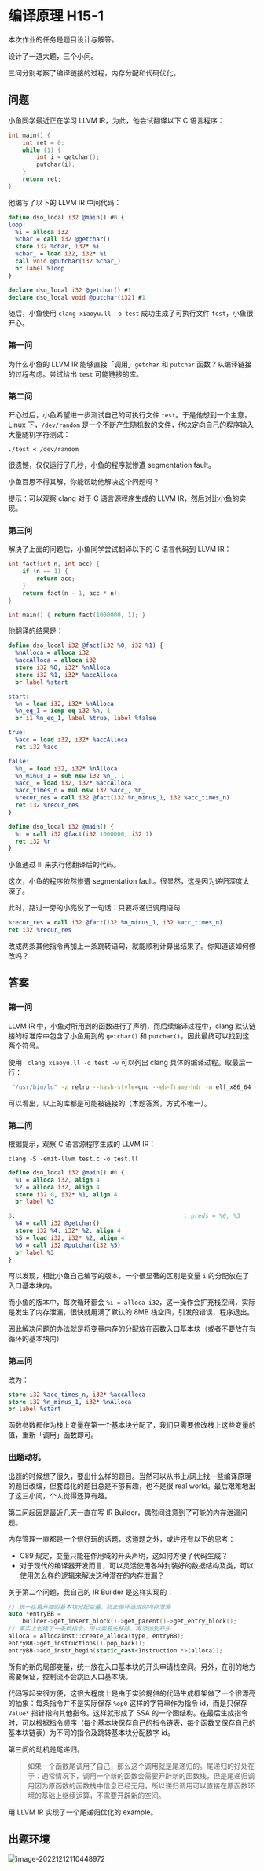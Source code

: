 # 编译原理 H15-1

本次作业的任务是题目设计与解答。

设计了一道大题，三个小问。

三问分别考察了编译链接的过程，内存分配和代码优化。

## 问题

小鱼同学最近正在学习 LLVM IR，为此，他尝试翻译以下 C 语言程序：

```c
int main() {
    int ret = 0;
    while (1) {
        int i = getchar();
        putchar(i);
    }
    return ret;
}
```

他编写了以下的 LLVM IR 中间代码：

```llvm
define dso_local i32 @main() #0 {
loop:
  %i = alloca i32
  %char = call i32 @getchar()
  store i32 %char, i32* %i
  %char_ = load i32, i32* %i
  call void @putchar(i32 %char_)
  br label %loop
}

declare dso_local i32 @getchar() #1
declare dso_local void @putchar(i32) #1
```

随后，小鱼使用 `clang xiaoyu.ll -o test` 成功生成了可执行文件 `test`，小鱼很开心。

### 第一问

为什么小鱼的 LLVM IR 能够直接「调用」`getchar` 和 `putchar` 函数？从编译链接的过程考虑。尝试给出 `test` 可能链接的库。

### 第二问

开心过后，小鱼希望进一步测试自己的可执行文件 `test`。于是他想到一个主意，Linux 下，`/dev/random` 是一个不断产生随机数的文件，他决定向自己的程序输入大量随机字符测试：

```
./test < /dev/random
```

很遗憾，仅仅运行了几秒，小鱼的程序就惨遭 segmentation fault。

小鱼百思不得其解，你能帮助他解决这个问题吗？

提示：可以观察 clang 对于 C 语言源程序生成的 LLVM IR，然后对比小鱼的实现。

### 第三问

解决了上面的问题后，小鱼同学尝试翻译以下的 C 语言代码到 LLVM IR：

```cpp
int fact(int n, int acc) {
    if (n == 1) {
        return acc;
    }
    return fact(n - 1, acc * n);
}

int main() { return fact(1000000, 1); }
```

他翻译的结果是：

```llvm
define dso_local i32 @fact(i32 %0, i32 %1) {
  %nAlloca = alloca i32
  %accAlloca = alloca i32
  store i32 %0, i32* %nAlloca
  store i32 %1, i32* %accAlloca
  br label %start

start:
  %n = load i32, i32* %nAlloca
  %n_eq_1 = icmp eq i32 %n, 1
  br i1 %n_eq_1, label %true, label %false

true:
  %acc = load i32, i32* %accAlloca
  ret i32 %acc

false:
  %n_ = load i32, i32* %nAlloca
  %n_minus_1 = sub nsw i32 %n_, 1
  %acc_ = load i32, i32* %accAlloca
  %acc_times_n = mul nsw i32 %acc_, %n_
  %recur_res = call i32 @fact(i32 %n_minus_1, i32 %acc_times_n)
  ret i32 %recur_res
}

define dso_local i32 @main() {
  %r = call i32 @fact(i32 1000000, i32 1)
  ret i32 %r
}
```

小鱼通过 lli 来执行他翻译后的代码。

这次，小鱼的程序依然惨遭 segmentation fault。很显然，这是因为递归深度太深了。

此时，路过一旁的小亮说了一句话：只要将递归调用语句

```llvm
%recur_res = call i32 @fact(i32 %n_minus_1, i32 %acc_times_n)
ret i32 %recur_res
```

改成两条其他指令再加上一条跳转语句，就能顺利计算出结果了。你知道该如何修改吗？


## 答案

### 第一问

LLVM IR 中，小鱼对所用到的函数进行了声明，而后续编译过程中，clang 默认链接的标准库中包含了小鱼用到的 `getchar()` 和 `putchar()`，因此最终可以找到这两个符号。

使用 ` clang xiaoyu.ll -o test -v` 可以列出 clang 具体的编译过程。取最后一行：

```bash
 "/usr/bin/ld" -z relro --hash-style=gnu --eh-frame-hdr -m elf_x86_64 -dynamic-linker /lib64/ld-linux-x86-64.so.2 -o test /usr/lib/gcc/x86_64-linux-gnu/9/../../../x86_64-linux-gnu/crt1.o /usr/lib/gcc/x86_64-linux-gnu/9/../../../x86_64-linux-gnu/crti.o /usr/lib/gcc/x86_64-linux-gnu/9/crtbegin.o -L/usr/lib/gcc/x86_64-linux-gnu/9 -L/usr/lib/gcc/x86_64-linux-gnu/9/../../../x86_64-linux-gnu -L/usr/lib/gcc/x86_64-linux-gnu/9/../../../../lib64 -L/lib/x86_64-linux-gnu -L/lib/../lib64 -L/usr/lib/x86_64-linux-gnu -L/usr/lib/../lib64 -L/usr/lib/x86_64-linux-gnu/../../lib64 -L/usr/lib/gcc/x86_64-linux-gnu/9/../../.. -L/home/ubuntu/programs/llvm11.0.0/bin/../lib -L/lib -L/usr/lib /tmp/xiaoyu-a5ccd9.o -lgcc --as-needed -lgcc_s --no-as-needed -lc -lgcc --as-needed -lgcc_s --no-as-needed /usr/lib/gcc/x86_64-linux-gnu/9/crtend.o /usr/lib/gcc/x86_64-linux-gnu/9/../../../x86_64-linux-gnu/crtn.o
```

可以看出，以上的库都是可能被链接的（本题答案，方式不唯一）。

### 第二问

根据提示，观察 C 语言源程序生成的 LLVM IR：

`clang -S -emit-llvm test.c -o test.ll`

```llvm
define dso_local i32 @main() #0 {
  %1 = alloca i32, align 4
  %2 = alloca i32, align 4
  store i32 0, i32* %1, align 4
  br label %3

3:                                                ; preds = %0, %3
  %4 = call i32 @getchar()
  store i32 %4, i32* %2, align 4
  %5 = load i32, i32* %2, align 4
  %6 = call i32 @putchar(i32 %5)
  br label %3
}
```

可以发现，相比小鱼自己编写的版本，一个很显著的区别是变量 `i` 的分配放在了入口基本块内。

而小鱼的版本中，每次循环都会 `%i = alloca i32`，这一操作会扩充栈空间，实际是发生了内存泄漏，很快就用满了默认的 8MB 栈空间，引发段错误，程序退出。

因此解决问题的办法就是将变量内存的分配放在函数入口基本块（或者不要放在有循环的基本块内）

### 第三问

改为：

```llvm
store i32 %acc_times_n, i32* %accAlloca
store i32 %n_minus_1, i32* %nAlloca
br label %start
```

函数参数都作为栈上变量在第一个基本块分配了，我们只需要修改栈上这些变量的值，重新「调用」函数即可。

### 出题动机

出题的时候想了很久，要出什么样的题目。当然可以从书上/网上找一些编译原理的题目改编，但套路化的题目总是不够有趣，也不是很 real world。最后艰难地出了这三小问，个人觉得还算有趣。

第二问起因是最近几天一直在写 IR Builder，偶然间注意到了可能的内存泄漏问题。

内存管理一直都是一个很好玩的话题，这道题之外，或许还有以下的思考：

- C89 规定，变量只能在作用域的开头声明，这如何方便了代码生成？
- 对于现代的编译器开发而言，可以灵活使用各种封装好的数据结构及类，可以使用怎么样的逻辑来解决这种潜在的内存泄漏？

关于第二个问题，我自己的 IR Builder 是这样实现的：

```cpp
// 统一在最开始的基本块分配变量，防止循环造成的内存泄漏
auto *entryBB =
    builder->get_insert_block()->get_parent()->get_entry_block();
// 事实上创建了一条新指令，所以需要先移除，再添加到开头
alloca = AllocaInst::create_alloca(type, entryBB);
entryBB->get_instructions().pop_back();
entryBB->add_instr_begin(static_cast<Instruction *>(alloca));
```

所有的新的局部变量，统一放在入口基本块的开头申请栈空间。另外，在别的地方需要保证，控制流不会跳回入口基本块。

代码写起来很方便，这很大程度上是由于实验提供的代码生成框架做了一个很漂亮的抽象：每条指令并不是实际保存 `%op0` 这样的字符串作为指令 id，而是只保存 `Value*` 指针指向其他指令。这样就形成了 SSA 的一个图结构。在最后生成指令时，可以根据指令顺序（每个基本块保存自己的指令链表，每个函数又保存自己的基本块链表）为不同的指令及跳转基本块分配数字 id。

第三问的动机是尾递归。

> 如果一个函数尾调用了自己，那么这个调用就是尾递归的。尾递归的好处在于：通常情况下，调用一个新的函数会需要开辟新的函数栈，但是尾递归调用因为原函数的函数栈中信息已经无用，所以递归调用可以直接在原函数环境的基础上继续运算，不需要开辟新的空间。

用 LLVM IR 实现了一个尾递归优化的 example。

## 出题环境

![image-20221212110448972](fig/image-20221212110448972.png)